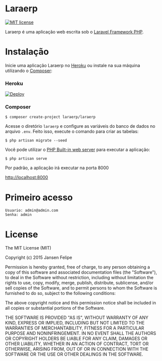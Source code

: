 # Laraerp

[![MIT license](https://img.shields.io/dub/l/vibe-d.svg)](http://opensource.org/licenses/MIT)

Laraerp é uma aplicação web escrita sob o [Laravel Framework PHP](http://laravel.com).

# Instalação

Inicie uma aplicação Laraerp no [Heroku](https://www.heroku.com/) ou instale na sua máquina utilizando o [Composer](https://getcomposer.org/):

### Heroku

[![Deploy](https://www.herokucdn.com/deploy/button.png)](https://heroku.com/deploy?template=https://github.com/laraerp/laraerp/tree/develop)

### Composer

```shell
$ composer create-project laraerp/laraerp
```

Acesse o diretório `laraerp` e configure as variáveis do banco de dados no arquivo `.env`. Feito isso, execute o comando para criar as tabelas:

```shell
$ php artisan migrate --seed
```

Você pode utilizar o [PHP Built-in web server](http://php.net/manual/en/features.commandline.webserver.php) para executar a aplicação:

```shell
$ php artisan serve
```

Por padrão, a aplicação irá executar na porta 8000

[http://localhost:8000](http://localhost:8000)

# Primeiro acesso

    Usuario: admin@admin.com
    Senha: admin

# License

The MIT License (MIT)

Copyright (c) 2015 Jansen Felipe

Permission is hereby granted, free of charge, to any person obtaining a copy
of this software and associated documentation files (the "Software"), to deal
in the Software without restriction, including without limitation the rights
to use, copy, modify, merge, publish, distribute, sublicense, and/or sell
copies of the Software, and to permit persons to whom the Software is
furnished to do so, subject to the following conditions:

The above copyright notice and this permission notice shall be included in
all copies or substantial portions of the Software.

THE SOFTWARE IS PROVIDED "AS IS", WITHOUT WARRANTY OF ANY KIND, EXPRESS OR
IMPLIED, INCLUDING BUT NOT LIMITED TO THE WARRANTIES OF MERCHANTABILITY,
FITNESS FOR A PARTICULAR PURPOSE AND NONINFRINGEMENT. IN NO EVENT SHALL THE
AUTHORS OR COPYRIGHT HOLDERS BE LIABLE FOR ANY CLAIM, DAMAGES OR OTHER
LIABILITY, WHETHER IN AN ACTION OF CONTRACT, TORT OR OTHERWISE, ARISING FROM,
OUT OF OR IN CONNECTION WITH THE SOFTWARE OR THE USE OR OTHER DEALINGS IN
THE SOFTWARE.
